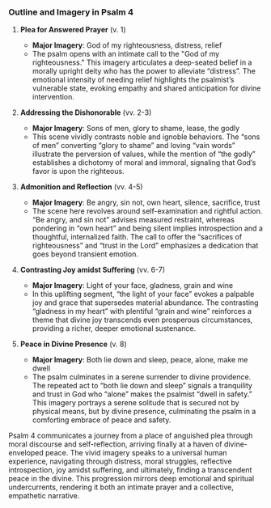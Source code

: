 ### Outline and Imagery in Psalm 4

1. **Plea for Answered Prayer** (v. 1)
   - **Major Imagery**: God of my righteousness, distress, relief
   - The psalm opens with an intimate call to the "God of my righteousness." This imagery articulates a deep-seated belief in a morally upright deity who has the power to alleviate “distress”. The emotional intensity of needing relief highlights the psalmist’s vulnerable state, evoking empathy and shared anticipation for divine intervention.

2. **Addressing the Dishonorable** (vv. 2-3)
   - **Major Imagery**: Sons of men, glory to shame, lease, the godly
   - This scene vividly contrasts noble and ignoble behaviors. The “sons of men” converting “glory to shame” and loving “vain words” illustrate the perversion of values, while the mention of “the godly” establishes a dichotomy of moral and immoral, signaling that God’s favor is upon the righteous.

3. **Admonition and Reflection** (vv. 4-5)
   - **Major Imagery**: Be angry, sin not, own heart, silence, sacrifice, trust
   - The scene here revolves around self-examination and rightful action. “Be angry, and sin not” advises measured restraint, whereas pondering in “own heart” and being silent implies introspection and a thoughtful, internalized faith. The call to offer the “sacrifices of righteousness” and “trust in the Lord” emphasizes a dedication that goes beyond transient emotion.

4. **Contrasting Joy amidst Suffering** (vv. 6-7)
   - **Major Imagery**: Light of your face, gladness, grain and wine
   - In this uplifting segment, “the light of your face” evokes a palpable joy and grace that supersedes material abundance. The contrasting “gladness in my heart” with plentiful “grain and wine” reinforces a theme that divine joy transcends even prosperous circumstances, providing a richer, deeper emotional sustenance.

5. **Peace in Divine Presence** (v. 8)
   - **Major Imagery**: Both lie down and sleep, peace, alone, make me dwell
   - The psalm culminates in a serene surrender to divine providence. The repeated act to “both lie down and sleep” signals a tranquility and trust in God who “alone” makes the psalmist “dwell in safety.” This imagery portrays a serene solitude that is secured not by physical means, but by divine presence, culminating the psalm in a comforting embrace of peace and safety.

Psalm 4 communicates a journey from a place of anguished plea through moral discourse and self-reflection, arriving finally at a haven of divine-enveloped peace. The vivid imagery speaks to a universal human experience, navigating through distress, moral struggles, reflective introspection, joy amidst suffering, and ultimately, finding a transcendent peace in the divine. This progression mirrors deep emotional and spiritual undercurrents, rendering it both an intimate prayer and a collective, empathetic narrative.

